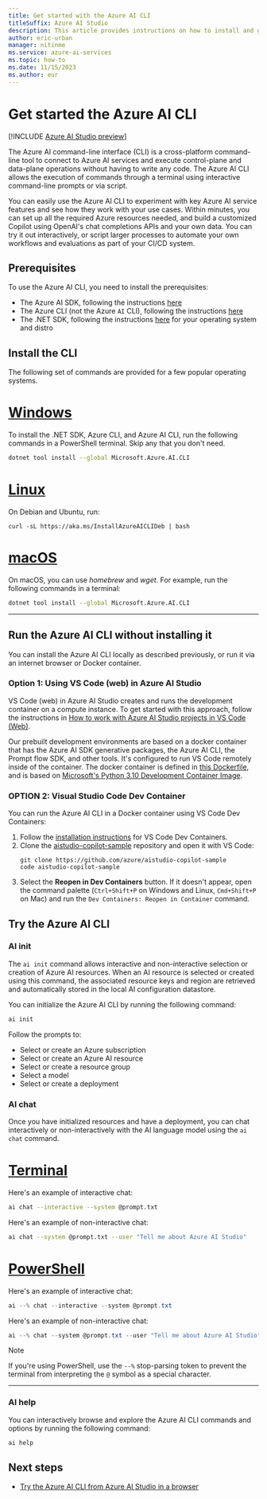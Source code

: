 ```yaml
---
title: Get started with the Azure AI CLI
titleSuffix: Azure AI Studio
description: This article provides instructions on how to install and get started with the Azure AI CLI.
author: eric-urban
manager: nitinme
ms.service: azure-ai-services
ms.topic: how-to
ms.date: 11/15/2023
ms.author: eur
---
```


# Get started the Azure AI CLI

[!INCLUDE [Azure AI Studio preview](../includes/preview-ai-studio.md)]

The Azure AI command-line interface (CLI) is a cross-platform command-line tool to connect to Azure AI services and execute control-plane and data-plane operations without having to write any code. The Azure AI CLI allows the execution of commands through a terminal using interactive command-line prompts or via script. 

You can easily use the Azure AI CLI to experiment with key Azure AI service features and see how they work with your use cases. Within minutes, you can set up all the required Azure resources needed, and build a customized Copilot using OpenAI's chat completions APIs and your own data. You can try it out interactively, or script larger processes to automate your own workflows and evaluations as part of your CI/CD system.

## Prerequisites

To use the Azure AI CLI, you need to install the prerequisites: 
 * The Azure AI SDK, following the instructions [here](./sdk-install.md)
 * The Azure CLI (not the Azure `AI` CLI), following the instructions [here](/cli/azure/install-azure-cli)
 * The .NET SDK, following the instructions [here](/dotnet/core/install/) for your operating system and distro

## Install the CLI

The following set of commands are provided for a few popular operating systems.

# [Windows](#tab/windows)

To install the .NET SDK, Azure CLI, and Azure AI CLI, run the following commands in a PowerShell terminal. Skip any that you don't need. 

```bash
dotnet tool install --global Microsoft.Azure.AI.CLI
```

# [Linux](#tab/linux)

On Debian and Ubuntu, run:

```
curl -sL https://aka.ms/InstallAzureAICLIDeb | bash
```

# [macOS](#tab/macos)

On macOS, you can use *homebrew* and *wget*. For example, run the following commands in a terminal:


```bash
dotnet tool install --global Microsoft.Azure.AI.CLI
```

---


## Run the Azure AI CLI without installing it

You can install the Azure AI CLI locally as described previously, or run it via an internet browser or Docker container. 

### Option 1: Using VS Code (web) in Azure AI Studio

VS Code (web) in Azure AI Studio creates and runs the development container on a compute instance. To get started with this approach, follow the instructions in [How to work with Azure AI Studio projects in VS Code (Web)](vscode-web.md).

Our prebuilt development environments are based on a docker container that has the Azure AI SDK generative packages, the Azure AI CLI, the Prompt flow SDK, and other tools. It's configured to run VS Code remotely inside of the container. The docker container is defined in [this Dockerfile](https://github.com/Azure/aistudio-copilot-sample/blob/main/.devcontainer/Dockerfile), and is based on [Microsoft's Python 3.10 Development Container Image](https://mcr.microsoft.com/en-us/product/devcontainers/python/about). 

### OPTION 2: Visual Studio Code Dev Container

You can run the Azure AI CLI in a Docker container using VS Code Dev Containers:

1. Follow the [installation instructions](https://code.visualstudio.com/docs/devcontainers/containers#_installation) for VS Code Dev Containers.
1. Clone the [aistudio-copilot-sample](https://github.com/Azure/aistudio-copilot-sample) repository and open it with VS Code:
    ```
    git clone https://github.com/azure/aistudio-copilot-sample
    code aistudio-copilot-sample
    ```
1. Select the **Reopen in Dev Containers** button. If it doesn't appear, open the command palette (`Ctrl+Shift+P` on Windows and Linux, `Cmd+Shift+P` on Mac) and run the `Dev Containers: Reopen in Container` command.


## Try the Azure AI CLI

### AI init

The `ai init` command allows interactive and non-interactive selection or creation of Azure AI resources. When an AI resource is selected or created using this command, the associated resource keys and region are retrieved and automatically stored in the local AI configuration datastore.

You can initialize the Azure AI CLI by running the following command:

```bash
ai init
```

Follow the prompts to: 
- Select or create an Azure subscription
- Select or create an Azure AI resource
- Select or create a resource group
- Select a model
- Select or create a deployment


### AI chat

Once you have initialized resources and have a deployment, you can chat interactively or non-interactively with the AI language model using the `ai chat` command.

# [Terminal](#tab/terminal)

Here's an example of interactive chat:

```bash
ai chat --interactive --system @prompt.txt
```

Here's an example of non-interactive chat:

```bash
ai chat --system @prompt.txt --user "Tell me about Azure AI Studio"
```


# [PowerShell](#tab/powershell)

Here's an example of interactive chat:

```powershell
ai --% chat --interactive --system @prompt.txt
```

Here's an example of non-interactive chat:

```powershell
ai --% chat --system @prompt.txt --user "Tell me about Azure AI Studio"
```

> [!NOTE]
> If you're using PowerShell, use the `--%` stop-parsing token to prevent the terminal from interpreting the `@` symbol as a special character. 

---


### AI help

You can interactively browse and explore the Azure AI CLI commands and options by running the following command:

```bash
ai help
```


## Next steps

- [Try the Azure AI CLI from Azure AI Studio in a browser](vscode-web.md)












